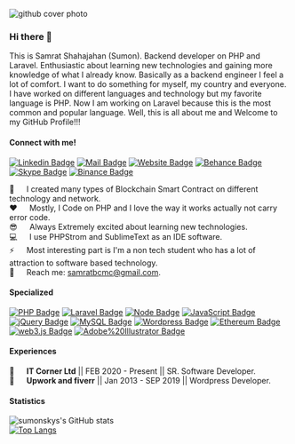 ![github cover photo](https://user-images.githubusercontent.com/6709983/154530584-9d174907-024d-45ba-b730-6b46b2328bf5.gif)
### Hi there 👋

This is Samrat Shahajahan (Sumon). Backend developer on PHP and Laravel. Enthusiastic about learning new technologies and gaining more knowledge of what I already know. Basically as a backend engineer I feel a lot of comfort. I want to do something for myself, my country and everyone. I have worked on different languages and technology but my favorite language is PHP. Now I am working on Laravel because this is the most common and popular language. Well, this is all about me and Welcome to my GitHub Profile!!!


#### Connect with me!
[![Linkedin Badge](https://img.shields.io/badge/LinkedIn-0077B5?style=for-the-badge&logo=linkedin&logoColor=white)](https://www.linkedin.com/in/sumonskys/)
[![Mail Badge](https://img.shields.io/badge/Gmail-D14836?style=for-the-badge&logo=gmail&logoColor=white)](mailto:samratbcmc@gmail.com)
[![Website Badge](https://img.shields.io/badge/website-000000?style=for-the-badge&logo=About.me&logoColor=white)](https://samrat-s.dev/)
[![Behance Badge](https://img.shields.io/badge/Behance-0054F7?style=for-the-badge&logo=behance&logoColor=white)](https://www.behance.net/sumonskys)
[![Skype Badge](https://img.shields.io/badge/Skype-00AFF0?style=for-the-badge&logo=skype&logoColor=white)](sumonskys)
[![Binance Badge](https://img.shields.io/badge/Binance-FCD535?style=for-the-badge&logo=binance&logoColor=white)](https://testnet.bscscan.com/token/0x5e97cae83e111dfb14ac26ec0c3640b4258adb16?a=0xbE472Cd92898E1319931bFA713368FA25B9EB7d0)

:dizzy: &emsp; I created many types of Blockchain Smart Contract on different technology and network.<br/>
:hearts: &emsp; Mostly, I Code on PHP and I love the way it works actually not carry error code.<br/>
:sunglasses: &emsp; Always Extremely excited about learning new technologies.<br/>
:computer: &emsp; I use PHPStrom and SublimeText as an IDE software.<br/>
⚡ &emsp; Most interesting part is I'm a non tech student who has a lot of attraction to software based technology. <br/>
:e-mail: &emsp; Reach me: samratbcmc@gmail.com.<br/>

#### Specialized
[![PHP Badge](https://img.shields.io/badge/PHP-777BB4?style=for-the-badge&logo=php&logoColor=white)](#)
[![Laravel Badge](https://img.shields.io/badge/Laravel-FF2D20?style=for-the-badge&logo=laravel&logoColor=white)](#)
[![Node Badge](https://img.shields.io/badge/Node.js-339933?style=for-the-badge&logo=nodedotjs&logoColor=white)](#)
[![JavaScript Badge](https://img.shields.io/badge/JavaScript-323330?style=for-the-badge&logo=javascript&logoColor=F7DF1E)](#)
[![jQuery Badge](https://img.shields.io/badge/jQuery-0769AD?style=for-the-badge&logo=jquery&logoColor=white)](#)
[![MySQL Badge](https://img.shields.io/badge/MySQL-005C84?style=for-the-badge&logo=mysql&logoColor=white)](#)
[![Wordpress Badge](https://img.shields.io/badge/Wordpress-21759B?style=for-the-badge&logo=wordpress&logoColor=white)](#)
[![Ethereum Badge](https://img.shields.io/badge/Ethereum-3C3C3D?style=for-the-badge&logo=Ethereum&logoColor=white)](#)
[![web3.js Badge](https://img.shields.io/badge/web3.js-F16822?style=for-the-badge&logo=web3.js&logoColor=white)](#)
[![Adobe%20Illustrator Badge](https://img.shields.io/badge/Adobe%20Illustrator-FF9A00?style=for-the-badge&logo=adobe%20illustrator&logoColor=white)](#)



#### Experiences
:briefcase: &emsp; <strong>IT Corner Ltd</strong> || FEB 2020 - Present || SR. Software Developer.<br/>
:briefcase: &emsp; <strong>Upwork and fiverr</strong> || Jan 2013 - SEP 2019 || Wordpress Developer.<br/>

#### Statistics
![sumonskys's GitHub stats](https://github-readme-stats.vercel.app/api?username=sumonskys&show_icons=true&count_private=true&theme=radical) </br>
[![Top Langs](https://github-readme-stats.vercel.app/api/top-langs/?username=sumonskys&theme=radical&count_private=true)](https://github.com/itzrizvi/github-readme-stats)
